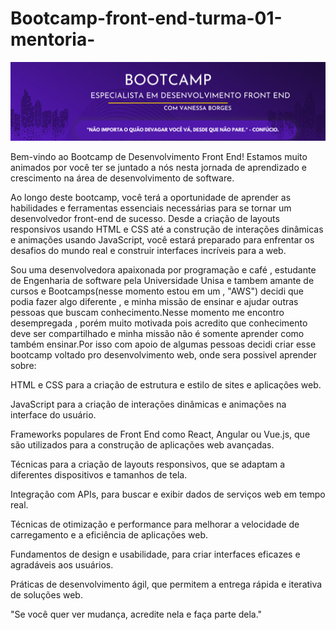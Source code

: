 # Bootcamp-front-end-turma-01-mentoria-

 ![descrição da imagem](src/img/entrada.png.png)

Bem-vindo ao Bootcamp de Desenvolvimento Front End! Estamos muito animados por você ter se juntado a nós nesta jornada de aprendizado e crescimento na área de desenvolvimento de software.

Ao longo deste bootcamp, você terá a oportunidade de aprender as habilidades e ferramentas essenciais necessárias para se tornar um desenvolvedor front-end de sucesso. Desde a criação de layouts responsivos usando HTML e CSS até a construção de interações dinâmicas e animações usando JavaScript, você estará preparado para enfrentar os desafios do mundo real e construir interfaces incríveis para a web.

Sou uma desenvolvedora apaixonada por programação  e café , estudante de Engenharia de software pela Universidade Unisa e tambem amante de cursos e Bootcamps(nesse momento estou em um , "AWS") decidi que podia fazer algo diferente , e minha missão de ensinar e ajudar outras pessoas que buscam conhecimento.Nesse momento me encontro desempregada , porém muito motivada pois acredito que conhecimento deve ser compartilhado e minha missão não é somente aprender como também ensinar.Por isso com apoio de algumas pessoas decidi criar esse bootcamp voltado pro desenvolvimento web, onde sera possivel aprender sobre:


HTML e CSS para a criação de estrutura e estilo de sites e aplicações web.

JavaScript para a criação de interações dinâmicas e animações na interface do usuário.

Frameworks populares de Front End como React, Angular ou Vue.js, que são utilizados para a construção de aplicações web avançadas.

Técnicas para a criação de layouts responsivos, que se adaptam a diferentes dispositivos e tamanhos de tela.

Integração com APIs, para buscar e exibir dados de serviços web em tempo real.

Técnicas de otimização e performance para melhorar a velocidade de carregamento e a eficiência de aplicações web.

Fundamentos de design e usabilidade, para criar interfaces eficazes e agradáveis aos usuários.

Práticas de desenvolvimento ágil, que permitem a entrega rápida e iterativa de soluções web.


"Se você quer ver mudança, acredite nela e faça parte dela."